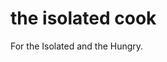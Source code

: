# the isolated cook

For the Isolated and the Hungry.

<script type="text/javascript" src="//downloads.mailchimp.com/js/signup-forms/popup/unique-methods/embed.js" data-dojo-config="usePlainJson: true, isDebug: false"></script><script type="text/javascript">window.dojoRequire(["mojo/signup-forms/Loader"], function(L) { L.start({"baseUrl":"mc.us19.list-manage.com","uuid":"bb7ef6108c3b581e90cec9e09","lid":"53f50033ad","uniqueMethods":true}) })</script>
